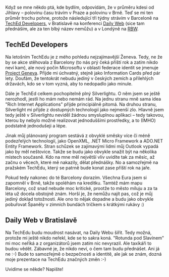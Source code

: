 <!-- dcterms:identifier = aspnetcz#212 -->
<!-- dcterms:title = Co nás čeká na TechEdu? -->
<!-- dcterms:abstract = Když se mne někdo ptá, kde bydlím, odpovídám, že v průměru kdesi od Jihlavy – polovinu času trávím v Praze a polovinu v Brně. Teď se mi ten průměr trochu pohne, protože následující tři týdny strávím v Barceloně na TechEd Developers, v Bratislavě na konferenci Daily Web (sice tam přednáším, ale za ten blbý název nemůžu) a v Londýně na RBW. -->
<!-- np9:categoryId = 6 -->
<!-- x4w:category = Akce a události -->
<!-- np9:authorId = 1 -->
<!-- np9:authorEmail = michal.valasek@altairis.cz -->
<!-- dcterms:creator = Michal Altair Valášek -->
<!-- dcterms:created = 2008-11-08T17:55:06.083+01:00 -->
<!-- dcterms:dateAccepted = 2008-11-08T17:55:06.083+01:00 -->

Když se mne někdo ptá, kde bydlím, odpovídám, že v průměru kdesi od Jihlavy – polovinu času trávím v Praze a polovinu v Brně. Teď se mi ten průměr trochu pohne, protože následující tři týdny strávím v Barceloně na [TechEd Developers](http://www.microsoft.com/europe/teched-developers/default.htm), v Bratislavě na konferenci [Daily Web](https://www.dailyweb.sk/) (sice tam přednáším, ale za ten blbý název nemůžu) a v Londýně na [RBW](http://www.rbw.org.uk/).

## TechEd Developers

Na letošním TechEdu je z mého pohledu nejzajímavější Ženeva. Tedy, ne že by se akce stěhovala z Barcelony (to nás prý čeká příští rok a zatím nikdo neví kam), ale nový počin Microsoftu v oblasti federace identit se jmenuje [Project Geneva](http://www.identityblog.com/?p=1019). Přijde mi úchvatný, stejně jako Information Cards před pár lety. Doufám, že tentokrát nebudu jediný v českých zemích a přilehlých državách, kdo se v tom vyzná, aby to nedopadlo jako minule.

Dále je TechEd celkem pochopitelně plný Silverlightu. O něm jsem se ještě nerozhodl, jestli ho mám nebo nemám rád. Na jednu stranu mně sama idea "Rich Internet Applications" přijde principiálně pitomá. Na druhou stranu, Silverlight mi přijde z dostupných technologií jako nejmenší zlo. Hlavně jsem tedy ještě v Silverlightu neviděl žádnou smysluplnou aplikaci – tedy takovou, kterou by nebylo možné realizovat jednoduššími prostředky, a to (IMHO) podstatně jednodušeji a lépe.

Jinak můj plánovaný program sestává z obvyklé směsky více či méně podezřelých technologií, jako OpenXML, .NET Micro Framework a ADO.NET Entity Framework. Stran schůzek se zajímavými lidmi můj Outlook vypadá jako by měl neštovice. Takže se budu jako obvykle snažit být na několika místech současně. Kdo na mne měl největší vliv uvidíte tak za měsíc, až začnu o věcech, které mě nakazily, dělat přednášky. No a samozřejmě na pražském TechEdu, který se patrně bude konat zase příští rok na jaře.

Pokud tedy nakonec do té Barcelony dorazím. Všechna Eura jsem si zapomněl v Brně, takže spoléhám na kreditku. Tamtéž mám mapu Barcelony, což snad nebude moc kritické, prootže to město miluju a za ta léta už docela obstojně znám. Horší je, že nemůžu najít pas, což je můj jediný doklad totožnosti. Ale ono to nějak dopadne a budu jako obvykle pobuřovat Španěly v zimních bundách tričkem s krátkými rukávy :)

## Daily Web v Bratislavě

Na TechEdu budu moudrost nasávat, na Daily Webu šířit. Tedy možná, protože mi ještě nikdo neřekl, kde se to sakra koná. "Rotunda pod Slavínem" mi moc neříká a z organizátorů jsem zatím nic nevyrazil. Ale taxíkáři to budou vědět. Zábavné je, že nikdo neví, o čem tam budu přednášet. Ani já ne :-) Bude to samozřejmě o bezpečnosti a identitě, ale jak se znám, dozná moje prezentace na TechEdu značných změn :-)

Uvidíme se někde? Napište!